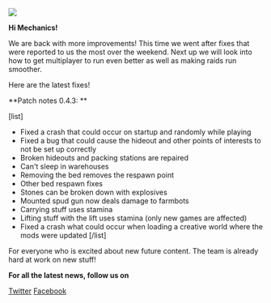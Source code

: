 ![](https://cdn.akamai.steamstatic.com/steamcommunity/public/images/clans//11471984/603024a52737dc0483b07166d8ea40652c91e337.png) 

**Hi Mechanics!**


We are back with more improvements! This time we went after fixes that were reported to us the most over the weekend. Next up we will look into how to get multiplayer to run even better as well as making raids run smoother.

Here are the latest fixes!

**Patch notes 0.4.3: **

[list]
* Fixed a crash that could occur on startup and randomly while playing
* Fixed a bug that could cause the hideout and other points of interests to not be set up correctly
* Broken hideouts and packing stations are repaired
* Can't sleep in warehouses
* Removing the bed removes the respawn point
* Other bed respawn fixes
* Stones can be broken down with explosives
* Mounted spud gun now deals damage to farmbots
* Carrying stuff uses stamina
* Lifting stuff with the lift uses stamina (only new games are affected)
* Fixed a crash what could occur when loading a creative world where the mods were updated
[/list]

For everyone who is excited about new future content. The team is already hard at work on new stuff!

**For all the latest news, follow us on**

[Twitter](https://twitter.com/ScrapMechanic)
[Facebook](https://www.facebook.com/scrapmechanic/)
